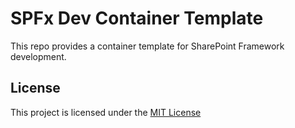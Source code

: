# SPFx Dev Container Template

This repo provides a container template for SharePoint Framework development.

## License

This project is licensed under the [MIT License](https://github.com/shibayan/devcontainers/blob/master/LICENSE)

